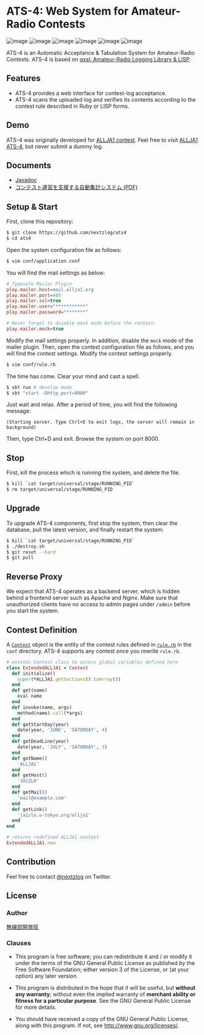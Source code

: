 ATS-4: Web System for Amateur-Radio Contests
====

![image](https://img.shields.io/badge/sbt-1.2.8-red.svg)
![image](https://img.shields.io/badge/Java-JDK11-red.svg)
![image](https://img.shields.io/badge/Scala-2.13-orange.svg)
![image](https://img.shields.io/badge/JRuby-9.2-orange.svg)
![image](https://img.shields.io/badge/PlayFramework-2.7-blueviolet.svg)
![image](https://img.shields.io/badge/license-GPL3-darkblue.svg)

ATS-4 is an Automatic Acceptance & Tabulation System for Amateur-Radio Contests.
ATS-4 is based on [qxsl: Amateur-Radio Logging Library & LISP](https://github.com/nextzlog/qxsl).

## Features

- ATS-4 provides a web interface for contest-log acceptance.
- ATS-4 scans the uploaded log and verifies its contents according to the contest rule described in Ruby or LISP forms.

## Demo

ATS-4 was originally developed for [ALLJA1 contest](http://ja1zlo.u-tokyo.org/allja1/).
Feel free to visit [ALLJA1 ATS-4](https://allja1.org), but never submit a dummy log.

## Documents

- [Javadoc](https://nextzlog.github.io/qxsl/doc/index.html)
- [コンテスト運営を支援する自動集計システム (PDF)](https://pafelog.net/ats4.pdf)

## Setup & Start

First, clone this repository:

```sh
$ git clone https://github.com/nextzlog/ats4
$ cd ats4
```

Open the system configuration file as follows:

```sh
$ vim conf/application.conf
```

You will find the mail settings as below:

```ini
# Typesafe Mailer Plugin
play.mailer.host=mail.allja1.org
play.mailer.port=465
play.mailer.ssl=true
play.mailer.user="***********"
play.mailer.password="*******"

# Never forget to disable mock mode before the contest:
play.mailer.mock=true
```

Modify the mail settings properly.
In addition, disable the `mock` mode of the mailer plugin.
Then, open the contest configuration file as follows, and you will find the contest settings.
Modify the contest settings properly.

```sh
$ vim conf/rule.rb
```

The time has come.
Clear your mind and cast a spell.

```sh
$ sbt run # develop mode
$ sbt "start -Dhttp.port=8000"
```

Just wait and relax.
After a period of time, you will find the following message:

```
(Starting server. Type Ctrl+D to exit logs, the server will remain in background)
```

Then, type Ctrl+D and exit.
Browse the system on port 8000.

## Stop

First, kill the process which is running the system, and delete the file.

```sh
$ kill `cat target/universal/stage/RUNNING_PID`
$ rm target/universal/stage/RUNNING_PID
```

## Upgrade

To upgrade ATS-4 components, first stop the system, then clear the database, pull the latest version, and finally restart the system:

```sh
$ kill `cat target/universal/stage/RUNNING_PID`
$ ./destroy.sh
$ git reset --hard
$ git pull
```

## Reverse Proxy

We expect that ATS-4 operates as a backend server, which is hidden behind a frontend server such as Apache and Nginx.
Make sure that unauthorized clients have no access to admin pages under `/admin` before you start the system.

## Contest Definition

A [`Contest`](https://nextzlog.github.io/qxsl/doc/qxsl/ruler/Contest) object is the entity of the contest rules defined in [`rule.rb`](conf/rule.rb) in the `conf` directory.
ATS-4 supports any contest once you rewrite `rule.rb`.

```Ruby
# extends Contest class to access global variables defined here
class ExtendedALLJA1 < Contest
  def initialize()
    super(*ALLJA1.getSections().toArray())
  end
  def get(name)
    eval name
  end
  def invoke(name, args)
    method(name).call(*args)
  end
  def getStartDay(year)
    date(year, 'JUNE', 'SATURDAY', 4)
  end
  def getDeadLine(year)
    date(year, 'JULY', 'SATURDAY', 3)
  end
  def getName()
    'ALLJA1'
  end
  def getHost()
    'JA1ZLO'
  end
  def getMail()
    'mail@example.com'
  end
  def getLink()
    'ja1zlo.u-tokyo.org/allja1'
  end
end

# returns redefined ALLJA1 contest
ExtendedALLJA1.new
```

## Contribution

Feel free to contact [@nextzlog](https://twitter.com/nextzlog) on Twitter.

## License

### Author

[無線部開発班](https://pafelog.net)

### Clauses

- This program is free software; you can redistribute it and / or modify it under the terms of the GNU General Public License as published by the Free Software Foundation; either version 3 of the License, or (at your option) any later version.

- This program is distributed in the hope that it will be useful, but **without any warranty**; without even the implied warranty of **merchant ability or fitness for a particular purpose**.
See the GNU General Public License for more details.

- You should have received a copy of the GNU General Public License, along with this program.
If not, see <http://www.gnu.org/licenses/>.

